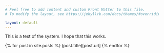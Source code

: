 ```yaml
---
# Feel free to add content and custom Front Matter to this file.
# To modify the layout, see https://jekyllrb.com/docs/themes/#overriding-theme-defaults

layout: default
---
```


This is a test of the system. I hope that this works.

{% for post in site.posts %}
	(post.title)[post.url]
{% endfor %}
